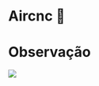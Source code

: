 # Aircnc 🚀


# Observação


![](http://www.coudelariaoliveiraesousa.pt/admin/ImgSiteAdmin/ImagensDetalhe/IMGDET150.gif)
